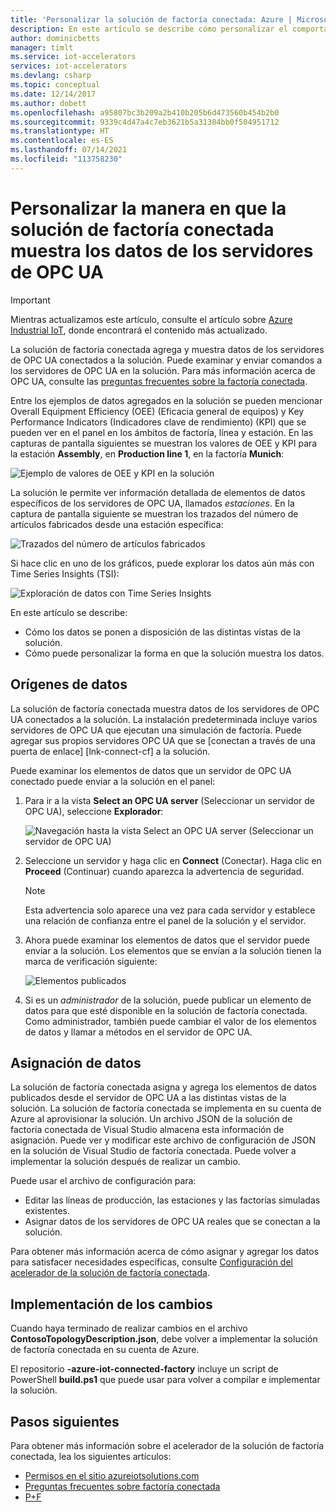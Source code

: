 ```yaml
---
title: 'Personalizar la solución de factoría conectada: Azure | Microsoft Docs'
description: En este artículo se describe cómo personalizar el comportamiento del acelerador de la solución de la factoría conectada.
author: dominicbetts
manager: timlt
ms.service: iot-accelerators
services: iot-accelerators
ms.devlang: csharp
ms.topic: conceptual
ms.date: 12/14/2017
ms.author: dobett
ms.openlocfilehash: a95807bc3b209a2b410b205b6d473560b454b2b0
ms.sourcegitcommit: 9339c4d47a4c7eb3621b5a31384bb0f504951712
ms.translationtype: HT
ms.contentlocale: es-ES
ms.lasthandoff: 07/14/2021
ms.locfileid: "113758230"
---
```

# <a name="customize-how-the-connected-factory-solution-displays-data-from-your-opc-ua-servers"></a>Personalizar la manera en que la solución de factoría conectada muestra los datos de los servidores de OPC UA

> [!IMPORTANT]
> Mientras actualizamos este artículo, consulte el artículo sobre [Azure Industrial IoT](https://azure.github.io/Industrial-IoT/), donde encontrará el contenido más actualizado.

La solución de factoría conectada agrega y muestra datos de los servidores de OPC UA conectados a la solución. Puede examinar y enviar comandos a los servidores de OPC UA en la solución. Para más información acerca de OPC UA, consulte las [preguntas frecuentes sobre la factoría conectada](iot-accelerators-faq-cf.yml).

Entre los ejemplos de datos agregados en la solución se pueden mencionar Overall Equipment Efficiency (OEE) (Eficacia general de equipos) y Key Performance Indicators (Indicadores clave de rendimiento) (KPI) que se pueden ver en el panel en los ámbitos de factoría, línea y estación. En las capturas de pantalla siguientes se muestran los valores de OEE y KPI para la estación **Assembly**, en **Production line 1**, en la factoría **Munich**:

![Ejemplo de valores de OEE y KPI en la solución][img-oee-kpi]

La solución le permite ver información detallada de elementos de datos específicos de los servidores de OPC UA, llamados *estaciones*. En la captura de pantalla siguiente se muestran los trazados del número de artículos fabricados desde una estación específica:

![Trazados del número de artículos fabricados][img-manufactured-items]

Si hace clic en uno de los gráficos, puede explorar los datos aún más con Time Series Insights (TSI):

![Exploración de datos con Time Series Insights][img-tsi]

En este artículo se describe:

- Cómo los datos se ponen a disposición de las distintas vistas de la solución.
- Cómo puede personalizar la forma en que la solución muestra los datos.

## <a name="data-sources"></a>Orígenes de datos

La solución de factoría conectada muestra datos de los servidores de OPC UA conectados a la solución. La instalación predeterminada incluye varios servidores de OPC UA que ejecutan una simulación de factoría. Puede agregar sus propios servidores OPC UA que se [conectan a través de una puerta de enlace] [lnk-connect-cf] a la solución.

Puede examinar los elementos de datos que un servidor de OPC UA conectado puede enviar a la solución en el panel:

1. Para ir a la vista **Select an OPC UA server** (Seleccionar un servidor de OPC UA), seleccione **Explorador**:

    ![Navegación hasta la vista Select an OPC UA server (Seleccionar un servidor de OPC UA)][img-select-server]

1. Seleccione un servidor y haga clic en **Connect** (Conectar). Haga clic en **Proceed** (Continuar) cuando aparezca la advertencia de seguridad.

    > [!NOTE]
    > Esta advertencia solo aparece una vez para cada servidor y establece una relación de confianza entre el panel de la solución y el servidor.

1. Ahora puede examinar los elementos de datos que el servidor puede enviar a la solución. Los elementos que se envían a la solución tienen la marca de verificación siguiente:

    ![Elementos publicados][img-published]

1. Si es un *administrador* de la solución, puede publicar un elemento de datos para que esté disponible en la solución de factoría conectada. Como administrador, también puede cambiar el valor de los elementos de datos y llamar a métodos en el servidor de OPC UA.

## <a name="map-the-data"></a>Asignación de datos

La solución de factoría conectada asigna y agrega los elementos de datos publicados desde el servidor de OPC UA a las distintas vistas de la solución. La solución de factoría conectada se implementa en su cuenta de Azure al aprovisionar la solución. Un archivo JSON de la solución de factoría conectada de Visual Studio almacena esta información de asignación. Puede ver y modificar este archivo de configuración de JSON en la solución de Visual Studio de factoría conectada. Puede volver a implementar la solución después de realizar un cambio.

Puede usar el archivo de configuración para:

- Editar las líneas de producción, las estaciones y las factorías simuladas existentes.
- Asignar datos de los servidores de OPC UA reales que se conectan a la solución.

Para obtener más información acerca de cómo asignar y agregar los datos para satisfacer necesidades específicas, consulte [Configuración del acelerador de la solución de factoría conectada](iot-accelerators-connected-factory-configure.md).

## <a name="deploy-the-changes"></a>Implementación de los cambios

Cuando haya terminado de realizar cambios en el archivo **ContosoTopologyDescription.json**, debe volver a implementar la solución de factoría conectada en su cuenta de Azure.

El repositorio **-azure-iot-connected-factory** incluye un script de PowerShell **build.ps1** que puede usar para volver a compilar e implementar la solución.

## <a name="next-steps"></a>Pasos siguientes

Para obtener más información sobre el acelerador de la solución de factoría conectada, lea los siguientes artículos:

* [Permisos en el sitio azureiotsolutions.com][lnk-permissions]
* [Preguntas frecuentes sobre factoría conectada](iot-accelerators-faq-cf.yml)
* [P+F][lnk-faq]


[img-oee-kpi]: ./media/iot-accelerators-connected-factory-customize/oeenadkpi.png
[img-manufactured-items]: ./media/iot-accelerators-connected-factory-customize/manufactured.png
[img-tsi]: ./media/iot-accelerators-connected-factory-customize/tsi.png
[img-select-server]: ./media/iot-accelerators-connected-factory-customize/selectserver.png
[img-published]: ./media/iot-accelerators-connected-factory-customize/published.png


[lnk-permissions]: iot-accelerators-permissions.md
[lnk-faq]: iot-accelerators-faq.yml